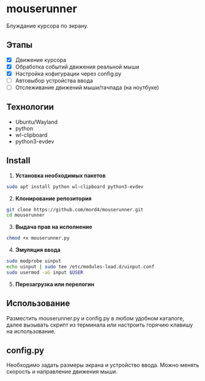 # mouserunner

Блуждание курсора по экрану.

## Этапы

- [x] Движение курсора
- [x] Обработка событий движения реальной мыши
- [x] Настройка кофигурации через config.py
- [ ] Автовыбор устройства ввода
- [ ] Отслеживание движений мыши/тачпада (на ноутбуке)

## Технологии

- Ubuntu/Wayland
- python
- wl-clipboard
- python3-evdev

## Install

1. **Установка необходимых пакетов**
```bash
sudo apt install python wl-clipboard python3-evdev
```
2. **Клонирование репозитория**
```bash
git clone https://github.com/mord4/mouserunner.git
cd mouserunner
```
3. **Выдача прав на исполнение**
```bash
chmod +x mouserunner.py
```
4. **Эмуляция ввода**
```bash
sudo modprobe uinput
echo uinput | sudo tee /etc/modules-load.d/uinput.conf
sudo usermod -aG input $USER
```
5. **Перезагрузка или перелогин**

## Использование

Разместить mouserunner.py и config.py в любом удобном каталоге, далее вызывать скрипт из терминала или настроить горячию клавишу на использование.

## config.py

Необходимо задать размеры экрана и устройство ввода.
Можно менять скорость и направление движения мыши.
